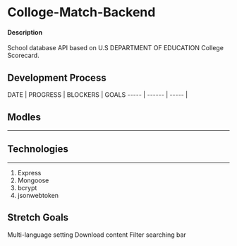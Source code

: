# Colloge-Match-Backend

#### Description 
School database API based on U.S DEPARTMENT OF EDUCATION
College Scorecard.

## Development Process

DATE | PROGRESS | BLOCKERS | GOALS
----- | ------ | ----- |



## Modles

***

## Technologies

***

1. Express
2. Mongoose
3. bcrypt
4. jsonwebtoken

## Stretch Goals
Multi-language setting
Download content
Filter searching bar



